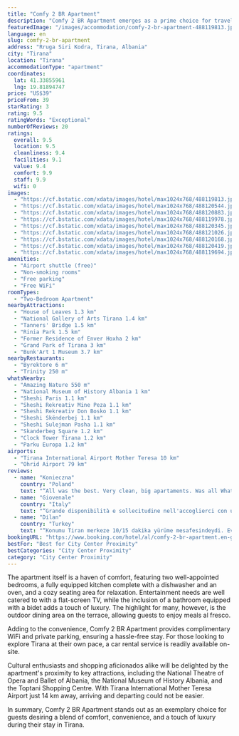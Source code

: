 ```yaml
---
title: "Comfy 2 BR Apartment"
description: "Comfy 2 BR Apartment emerges as a prime choice for travelers seeking spacious and comfortable accommodation in the heart of Tirana."
featuredImage: "/images/accommodation/comfy-2-br-apartment-488119813.jpg"
language: en
slug: comfy-2-br-apartment
address: "Rruga Siri Kodra, Tirana, Albania"
city: "Tirana"
location: "Tirana"
accommodationType: "apartment"
coordinates:
  lat: 41.33855961
  lng: 19.81894747
price: "US$39"
priceFrom: 39
starRating: 3
rating: 9.5
ratingWords: "Exceptional"
numberOfReviews: 20
ratings:
  overall: 9.5
  location: 9.5
  cleanliness: 9.4
  facilities: 9.1
  value: 9.4
  comfort: 9.9
  staff: 9.9
  wifi: 0
images:
  - "https://cf.bstatic.com/xdata/images/hotel/max1024x768/488119813.jpg?k=1675aa302d1e9752a149090e0194e75be4e17278bf5db0c771ff447f809dd2bd&o=&hp=1"
  - "https://cf.bstatic.com/xdata/images/hotel/max1024x768/488120544.jpg?k=e9de9cc4394dec12fcaa6640163dcc25dbaa757dc3e7e419d447358c44d088c0&o=&hp=1"
  - "https://cf.bstatic.com/xdata/images/hotel/max1024x768/488120883.jpg?k=f88e0335f67b07df83acb4ab3ea22c31f7e76f75909bf4587a8b265ba2c123e8&o=&hp=1"
  - "https://cf.bstatic.com/xdata/images/hotel/max1024x768/488119978.jpg?k=4b722b4f8d01bf88804db74fd927aa68b0f651a994fc9bb6d3929c3d04cb4735&o=&hp=1"
  - "https://cf.bstatic.com/xdata/images/hotel/max1024x768/488120345.jpg?k=838994f551be4a788fc205927fa428be21d48204577e4895036e0db72cf59328&o=&hp=1"
  - "https://cf.bstatic.com/xdata/images/hotel/max1024x768/488121026.jpg?k=3c8dbf853ee881c85d8c5033d21d0385a7683c62b347ad09bbe78136127e0834&o=&hp=1"
  - "https://cf.bstatic.com/xdata/images/hotel/max1024x768/488120168.jpg?k=98031709c8ab71afd2f873b8f60f1c9b1103e32e819ba6526c13bea80147eb5f&o=&hp=1"
  - "https://cf.bstatic.com/xdata/images/hotel/max1024x768/488120419.jpg?k=f31f316ff86373234aa094aa7cc5227db744fab8051e71db60e20caa6ef5df82&o=&hp=1"
  - "https://cf.bstatic.com/xdata/images/hotel/max1024x768/488119694.jpg?k=664dfe2724e32636a7c15b3f9062fb82f94d56fa44f554eca92177b418b8f704&o=&hp=1"
amenities:
  - "Airport shuttle (free)"
  - "Non-smoking rooms"
  - "Free parking"
  - "Free WiFi"
roomTypes:
  - "Two-Bedroom Apartment"
nearbyAttractions:
  - "House of Leaves 1.3 km"
  - "National Gallery of Arts Tirana 1.4 km"
  - "Tanners' Bridge 1.5 km"
  - "Rinia Park 1.5 km"
  - "Former Residence of Enver Hoxha 2 km"
  - "Grand Park of Tirana 3 km"
  - "Bunk'Art 1 Museum 3.7 km"
nearbyRestaurants:
  - "Byrektore 6 m"
  - "Trinity 250 m"
whatsNearby:
  - "Amazing Nature 550 m"
  - "National Museum of History Albania 1 km"
  - "Sheshi Paris 1.1 km"
  - "Sheshi Rekreativ Mine Peza 1.1 km"
  - "Sheshi Rekreativ Don Bosko 1.1 km"
  - "Sheshi Skënderbej 1.1 km"
  - "Sheshi Sulejman Pasha 1.1 km"
  - "Skanderbeg Square 1.2 km"
  - "Clock Tower Tirana 1.2 km"
  - "Parku Europa 1.2 km"
airports:
  - "Tirana International Airport Mother Teresa 10 km"
  - "Ohrid Airport 79 km"
reviews:
  - name: "Konieczna"
    country: "Poland"
    text: "“All was the best. Very clean, big apartaments. Was all What we needed. 11/10! We are very excited!”"
  - name: "Giovenale"
    country: "Italy"
    text: "“Grande disponibilità e sollecitudine nell'accoglierci con un preavviso minimo. La casa è grande, accogliente, pulita, ben organizzata. Situata in un quartiere tranquillo, a 15 minuti a piedi dal centro e con bus per il centro della città proprio...”"
  - name: "Di̇lan"
    country: "Turkey"
    text: "“Konumu Tiran merkeze 10/15 dakika yürüme mesafesindeydi. Evde yeme içmeyi düşünüyorsanız da tüm gereçler mevcut. Ev sahibimiz gibi ev de çok güzeldi.”"
bookingURL: "https://www.booking.com/hotel/al/comfy-2-br-apartment.en-gb.html?aid=8035640"
bestFor: "Best for City Center Proximity"
bestCategories: "City Center Proximity"
category: "City Center Proximity"
---
```


The apartment itself is a haven of comfort, featuring two well-appointed bedrooms, a fully equipped kitchen complete with a dishwasher and an oven, and a cozy seating area for relaxation. Entertainment needs are well catered to with a flat-screen TV, while the inclusion of a bathroom equipped with a bidet adds a touch of luxury. The highlight for many, however, is the outdoor dining area on the terrace, allowing guests to enjoy meals al fresco.

Adding to the convenience, Comfy 2 BR Apartment provides complimentary WiFi and private parking, ensuring a hassle-free stay. For those looking to explore Tirana at their own pace, a car rental service is readily available on-site.

Cultural enthusiasts and shopping aficionados alike will be delighted by the apartment's proximity to key attractions, including the National Theatre of Opera and Ballet of Albania, the National Museum of History Albania, and the Toptani Shopping Centre. With Tirana International Mother Teresa Airport just 14 km away, arriving and departing could not be easier.

In summary, Comfy 2 BR Apartment stands out as an exemplary choice for guests desiring a blend of comfort, convenience, and a touch of luxury during their stay in Tirana.